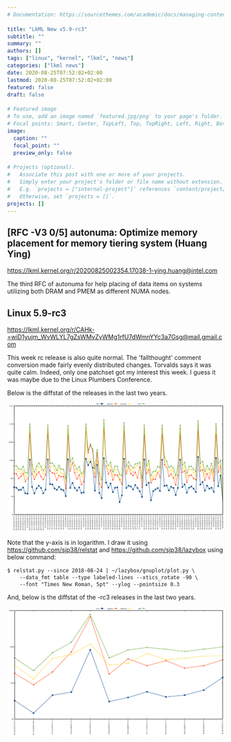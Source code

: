 ```yaml
---
# Documentation: https://sourcethemes.com/academic/docs/managing-content/

title: "LkML New v5.9-rc3"
subtitle: ""
summary: ""
authors: []
tags: ["linux", "kernel", "lkml", "news"]
categories: ["lkml news"]
date: 2020-08-25T07:52:02+02:00
lastmod: 2020-08-25T07:52:02+02:00
featured: false
draft: false

# Featured image
# To use, add an image named `featured.jpg/png` to your page's folder.
# Focal points: Smart, Center, TopLeft, Top, TopRight, Left, Right, BottomLeft, Bottom, BottomRight.
image:
  caption: ""
  focal_point: ""
  preview_only: false

# Projects (optional).
#   Associate this post with one or more of your projects.
#   Simply enter your project's folder or file name without extension.
#   E.g. `projects = ["internal-project"]` references `content/project/deep-learning/index.md`.
#   Otherwise, set `projects = []`.
projects: []
---
```


[RFC -V3 0/5] autonuma: Optimize memory placement for memory tiering system (Huang Ying)
----------------------------------------------------------------------------------------

https://lkml.kernel.org/r/20200825002354.17038-1-ying.huang@intel.com

The third RFC of autonuma for help placing of data items on systems utilizing
both DRAM and PMEM as different NUMA nodes.


Linux 5.9-rc3
-------------

https://lkml.kernel.org/r/CAHk-=wiD1yujm_WvWLYL7gZsWMvZyWMg1rfU7dWmnYYc3a7Gsg@mail.gmail.com

This week rc release is also quite normal.  The 'fallthought' comment
conversion made fairly evenly distributed changes.  Torvalds says it was quite
calm.  Indeed, only one patchset got my interest this week.  I guess it was
maybe due to the Linux Plumbers Conference.

Below is the diffstat of the releases in the last two years.

![Kernel release stat](/img/kernel_release_stat/v4.19-rc3..v5.9-rc3.png)

Note that the y-axis is in logarithm.  I draw it using
https://github.com/sjp38/relstat and https://github.com/sjp38/lazybox using
below command:

    $ relstat.py --since 2018-08-24 | ~/lazybox/gnuplot/plot.py \
	    --data_fmt table --type labeled-lines --xtics_rotate -90 \
	    --font "Times New Roman, 5pt" --ylog --pointsize 0.3


And, below is the diffstat of the -rc3 releases in the last two years.

![rc2 release stat](/img/kernel_release_stat/v5.9-rc3-only.png)
